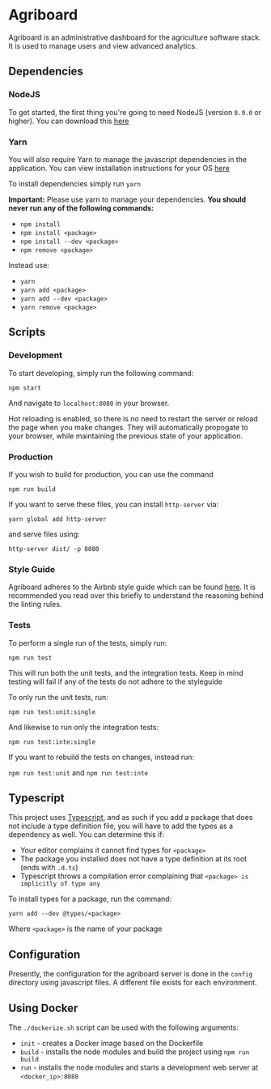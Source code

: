 # Agriboard

Agriboard is an administrative dashboard for the agriculture software stack. It is used to manage users and view advanced analytics.

## Dependencies

### NodeJS

To get started, the first thing you're going to need NodeJS (version `8.9.0` or higher). You can download this [here](https://nodejs.org/en/)

### Yarn

You will also require Yarn to manage the javascript dependencies in the application. You can view installation instructions for your OS [here](https://yarnpkg.com/lang/en/docs/install/)

To install dependencies simply run `yarn`

**Important:** Please use yarn to manage your dependencies. **You should never run any of the following commands:**

- `npm install`
- `npm install <package>`
- `npm install --dev <package>`
- `npm remove <package>`

Instead use:

- `yarn`
- `yarn add <package>`
- `yarn add --dev <package>`
- `yarn remove <package>`

## Scripts

### Development

To start developing, simply run the following command:

`npm start`

And navigate to `localhost:8080` in your browser.

Hot reloading is enabled, so there is no need to restart the server or reload the page when you make changes. They will automatically propogate to your browser, while maintaining the previous state of your application.

### Production

If you wish to build for production, you can use the command

`npm run build`

If you want to serve these files, you can install `http-server` via:

`yarn global add http-server`

and serve files using:

`http-server dist/ -p 8080`

### Style Guide

Agriboard adheres to the Airbnb style guide which can be found [here](https://github.com/airbnb/javascript). It is recommended you read over this briefly to understand the reasoning behind the linting rules.

### Tests

To perform a single run of the tests, simply run:

`npm run test`

This will run both the unit tests, and the integration tests. Keep in mind testing will fail if any of the tests do not adhere to the styleguide

To only run the unit tests, run:

`npm run test:unit:single`

And likewise to run only the integration tests:

`npm run test:inte:single`

If you want to rebuild the tests on changes, instead run:

`npm run test:unit` and `npm run test:inte`

## Typescript

This project uses [Typescript](http://www.typescriptlang.org/docs/home.html), and as such if you add a package that does not include a type definition file, you will have to add the types as a dependency as well. You can determine this if:

- Your editor complains it cannot find types for `<package>`
- The package you installed does not have a type definition at its root (ends with `.d.ts`)
- Typescript throws a compilation error complaining that `<package> is implicitly of type any`

To install types for a package, run the command:

`yarn add --dev @types/<package>`

Where `<package>` is the name of your package

## Configuration

Presently, the configuration for the agriboard server is done in the `config` directory using javascript files. A different file exists for each environment.

## Using Docker

The `./dockerize.sh` script can be used with the following arguments:
- `init` - creates a Docker image based on the Dockerfile
- `build` - installs the node modules and build the project using `npm run build`
- `run` - installs the node modules and starts a development web server at `<docker_ip>:8080`
